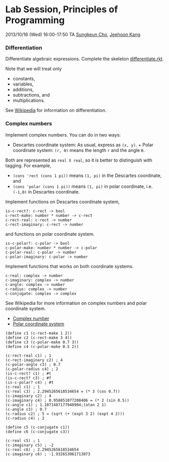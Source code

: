 # Lab Session, Principles of Programming #

2013/10/16 (Wed) 16:00-17:50
TA [Sungkeun Cho](http://ropas.snu.ac.kr/~skcho), [Jeehoon Kang](http://ropas.snu.ac.kr/~jhkang)

### Differentiation ###

Differentiate algebraic expressions. Complete the skeleton
[differentiate.rkt](differentiate.rkt).

Note that we will treat only

+ constants,
+ variables,
+ additions,
+ subtractions, and
+ multiplications.

See [Wikipedia](http://en.wikipedia.org/wiki/Differentiation) for
information on differentiation.

### Complex numbers ###

Implement complex numbers. You can do in two ways:

+ Descartes coordinate system: As usual, express as ```(x, y)```.  +
Polar coordinate system: ```(r, θ)``` means the length ```r``` and the
angle ```θ```.

Both are represented as ```real X real```, so it is better to
distinguish with tagging. For example,

+ ```(cons 'rect (cons 1 pi))``` means ```(1, pi)``` in the Descartes
  coordinate, and
+ ```(cons 'polar (cons 1 pi))``` means ```(1, pi)``` in polar
coordinate, i.e. ```(-1,0)``` in Descartes coordinate.

Implement functions on Descartes coordinate system,
```racket
is-c-rect?: c-rect -> bool
c-rect-make: number * number -> c-rect
c-rect-real: c-rect -> number
c-rect-imaginary: c-rect -> number
```

and functions on polar coordinate system.
```racket
is-c-polar?: c-polar -> bool
c-polar-make: number * number -> c-polar
c-polar-real: c-polar -> number
c-polar-imaginary: c-polar -> number
```

Implement functions that works on both coordinate systems.
```racket
c-real: complex -> number
c-imaginary: complex -> number
c-angle: complex -> number
c-radius: complex -> number
c-conjugate: complex -> complex
```

See Wikipedia for more information on complex numbers and polar
coordinate system.

+ [Complex number](http://en.wikipedia.org/wiki/Complex_number)
+ [Polar coordinate system](http://en.wikipedia.org/wiki/Polar_coordinate_system)

```racket
(define c1 (c-rect-make 1 2))
(define c2 (c-rect-make 3 4))
(define c3 (c-polar-make 0.7 3))
(define c4 (c-polar-make 0.5 2))

(c-rect-real c1) ; 1
(c-rect-imaginary c2) ; 4
(c-polar-angle c3) ; 0.7
(c-polar-radius c4) ; 2
(is-c-rect? c1) ; #t
(is-c-rect? c3) ; #f
(is-c-polar? c4) ; #t
(c-real c1) ; 1
(c-real c3) ; 2.2945265618534654 = (* 3 (cos 0.7))
(c-imaginary c2) ; 4
(c-imaginary c4) ; 0.958851077208406 = (* 2 (sin 0.5))
(c-angle c1) ; 1.1071487177940904;(atan 2 1)
(c-angle c3) ; 0.7
(c-radius c2) ; 5 = (sqrt (+ (expt 3 2) (expt 4 2)))
(c-radius c4) ; 2

(define c5 (c-conjugate c1))
(define c6 (c-conjugate c3))

(c-real c5) ; 1
(c-imaginary c5) ; -2
(c-real c6) ; 2.2945265618534654
(c-imaginary c6) ; -1.932653061713073
```
